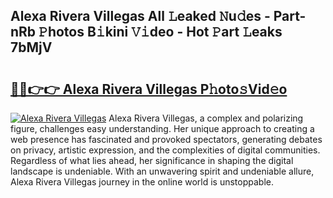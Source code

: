 ## Alexa Rivera Villegas All 𝙻eaked 𝙽u𝚍es - Part-nRb 𝙿hotos B𝚒kini 𝚅𝚒deo - Hot 𝙿art 𝙻eaks 7bMjV

# <h2><a href="http://ld0frw.urlbe.top/?page=Alexa+Rivera+Villegas">🔗🔗👉👉 Alexa Rivera Villegas P𝚑oto𝚜Vid𝚎o</a></h2>

[![Alexa Rivera Villegas](https://i.imgur.com/eBuTRDB.gif)](http://ld0frw.urlbe.top/?page=Alexa+Rivera+Villegas)
Alexa Rivera Villegas, a complex and polarizing figure, challenges easy understanding. Her unique approach to creating a web presence has fascinated and provoked spectators, generating debates on privacy, artistic expression, and the complexities of digital communities. Regardless of what lies ahead, her significance in shaping the digital landscape is undeniable. With an unwavering spirit and undeniable allure, Alexa Rivera Villegas journey in the online world is unstoppable.
